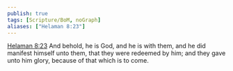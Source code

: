 ```yaml
---
publish: true
tags: [Scripture/BoM, noGraph]
aliases: ["Helaman 8:23"]
---
```

[Helaman 8:23](https://churchofjesuschrist.org/study/scriptures/bofm/hel/8?lang=eng&id=p23#p23) And behold, he is God, and he is with them, and he did manifest himself unto them, that they were redeemed by him; and they gave unto him glory, because of that which is to come.
